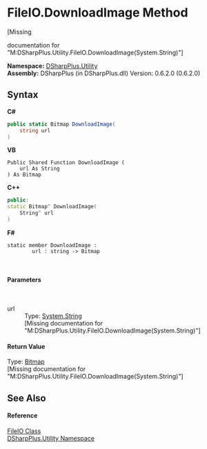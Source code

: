 # FileIO.DownloadImage Method 
 

\[Missing <summary> documentation for "M:DSharpPlus.Utility.FileIO.DownloadImage(System.String)"\]

**Namespace:**&nbsp;<a href="19a086ae-fdeb-1466-ef78-b7b01f51c38c">DSharpPlus.Utility</a><br />**Assembly:**&nbsp;DSharpPlus (in DSharpPlus.dll) Version: 0.6.2.0 (0.6.2.0)

## Syntax

**C#**<br />
``` C#
public static Bitmap DownloadImage(
	string url
)
```

**VB**<br />
``` VB
Public Shared Function DownloadImage ( 
	url As String
) As Bitmap
```

**C++**<br />
``` C++
public:
static Bitmap^ DownloadImage(
	String^ url
)
```

**F#**<br />
``` F#
static member DownloadImage : 
        url : string -> Bitmap 

```

<br />

#### Parameters
&nbsp;<dl><dt>url</dt><dd>Type: <a href="http://msdn2.microsoft.com/en-us/library/s1wwdcbf" target="_blank">System.String</a><br />\[Missing <param name="url"/> documentation for "M:DSharpPlus.Utility.FileIO.DownloadImage(System.String)"\]</dd></dl>

#### Return Value
Type: <a href="http://msdn2.microsoft.com/en-us/library/4e7y164x" target="_blank">Bitmap</a><br />\[Missing <returns> documentation for "M:DSharpPlus.Utility.FileIO.DownloadImage(System.String)"\]

## See Also


#### Reference
<a href="cf9e53fc-fc56-24c4-3e93-6b8abd37547e">FileIO Class</a><br /><a href="19a086ae-fdeb-1466-ef78-b7b01f51c38c">DSharpPlus.Utility Namespace</a><br />